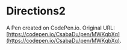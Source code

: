 # Directions2

A Pen created on CodePen.io. Original URL: [https://codepen.io/CsabaDu/pen/MWKqbXq](https://codepen.io/CsabaDu/pen/MWKqbXq).


